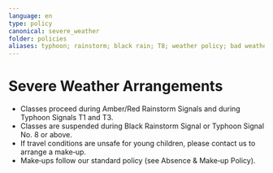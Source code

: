 ```yaml
---
language: en
type: policy
canonical: severe_weather
folder: policies
aliases: typhoon; rainstorm; black rain; T8; weather policy; bad weather
---
```

# Severe Weather Arrangements

- Classes proceed during Amber/Red Rainstorm Signals and during Typhoon Signals T1 and T3.
- Classes are suspended during Black Rainstorm Signal or Typhoon Signal No. 8 or above.
- If travel conditions are unsafe for young children, please contact us to arrange a make‑up.
- Make‑ups follow our standard policy (see Absence & Make‑up Policy).
